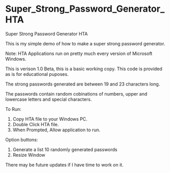 # Super_Strong_Password_Generator_HTA
Super Strong Password Generator HTA


This is my simple demo of how to make a super strong password generator.

Note: HTA Applications run on pretty much every version of Microsoft Windows.

This is verison 1.0 Beta, this is a basic working copy.
This code is provided as is for educational puposes.


The strong passwords generated are between 19 and 23 characters long.


The passwords contain random cobinations of numbers, upper and lowercase letters and special characters.

To Run:

1. Copy HTA file to your Windows PC.
2. Double Click HTA file.
3. When Prompted, Allow application to run.

Option buttons:

1. Generate a list 10 randomly generated passwords
2. Resize Window

There may be future updates if I have time to work on it.


